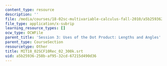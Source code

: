```yaml
---
content_type: resource
description: ''
file: /media/courses/18-02sc-multivariable-calculus-fall-2010/a5b25936258baf9532cd67215d490d36_MIT18_02SCF10Rec_02_300k.srt
file_type: application/x-subrip
learning_resource_types: []
ocw_type: OCWFile
parent_title: 'Session 3: Uses of the Dot Product: Lengths and Angles'
parent_type: CourseSection
resourcetype: Other
title: MIT18_02SCF10Rec_02_300k.srt
uid: a5b25936-258b-af95-32cd-67215d490d36
---
```

